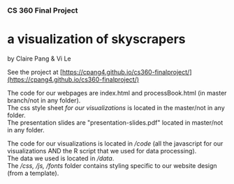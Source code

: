 ### CS 360 Final Project   

# a visualization of **skyscrapers**

by Claire Pang & Vi Le

See the project at [https://cpang4.github.io/cs360-finalproject/](https://cpang4.github.io/cs360-finalproject/)
   
The code for our webpages are index.html and processBook.html (in master branch/not in any folder).   
The css style sheet _for our visualizations_ is located in the master/not in any folder.   
The presentation slides are "presentation-slides.pdf" located in master/not in any folder.   

The code for our visualizations is located in _/code_ (all the javascript for our visualizations AND the R script that we used for data processing).    
The data we used is located in _/data_.   
The _/css, /js, /fonts_ folder contains styling specific to our website design (from a template).   



